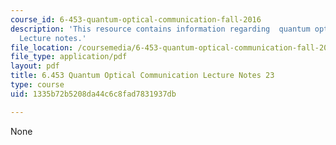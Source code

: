 ```yaml
---
course_id: 6-453-quantum-optical-communication-fall-2016
description: 'This resource contains information regarding  quantum optical communication:
  Lecture notes.'
file_location: /coursemedia/6-453-quantum-optical-communication-fall-2016/1335b72b5208da44c6c8fad7831937db_MIT6_453F16_Lect23.pdf
file_type: application/pdf
layout: pdf
title: 6.453 Quantum Optical Communication Lecture Notes 23
type: course
uid: 1335b72b5208da44c6c8fad7831937db

---
```

None